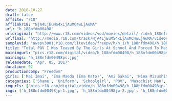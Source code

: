 ```yaml
---
date: 2018-10-27
draft: false
affsite: "r18"
afflinkr18: "NjA4LjEuMS4xLjAuMC4wLjAuMA"
url: "h_188nfdm00498"
urloriginal: "http://www.r18.com/videos/vod/movies/detail/-/id=h_188nfdm00498"
urlfinal: "http://media.r18.com/track/NjA4LjEuMS4xLjAuMC4wLjAuMA/videos/vod/movies/detail/-/id=h_188nfdm00498"
samplevid: "awspv3001.r18.com/litevideo/freepv/h/h_1/h_188nfdm498/h_188nfdm498_dmb_w.mp4"
title: "Total POV I Was Teased By The Girls At School And Forced To Masturbate"
mainimgurl: "pics.r18.com/digital/video/h_188nfdm00498/h_188nfdm00498ps.jpg"
mainimgs: "h_188nfdm00498ps.jpg"
releasedate: "Apr. 05, 2017"
duration: 92
productioncomp: "Freedom"
girls: ['Mai Imai', 'Ema Maeda (Ema Kato)', 'Ami Sakai', 'Nina Mizushima', 'Karen Sakisaka', 'Mariya Kurauchi']
categories: ['Shame', 'Uniform', 'Schoolgirl', 'POV', 'Masochist Man', 'Hi-Def']
imgurls: ['pics.r18.com/digital/video/h_188nfdm00498/h_188nfdm00498jp-1.jpg', 'pics.r18.com/digital/video/h_188nfdm00498/h_188nfdm00498jp-2.jpg', 'pics.r18.com/digital/video/h_188nfdm00498/h_188nfdm00498jp-3.jpg', 'pics.r18.com/digital/video/h_188nfdm00498/h_188nfdm00498jp-4.jpg', 'pics.r18.com/digital/video/h_188nfdm00498/h_188nfdm00498jp-5.jpg', 'pics.r18.com/digital/video/h_188nfdm00498/h_188nfdm00498jp-6.jpg', 'pics.r18.com/digital/video/h_188nfdm00498/h_188nfdm00498jp-7.jpg', 'pics.r18.com/digital/video/h_188nfdm00498/h_188nfdm00498jp-8.jpg', 'pics.r18.com/digital/video/h_188nfdm00498/h_188nfdm00498jp-9.jpg', 'pics.r18.com/digital/video/h_188nfdm00498/h_188nfdm00498jp-10.jpg', 'pics.r18.com/digital/video/h_188nfdm00498/h_188nfdm00498jp-11.jpg', 'pics.r18.com/digital/video/h_188nfdm00498/h_188nfdm00498jp-12.jpg', 'pics.r18.com/digital/video/h_188nfdm00498/h_188nfdm00498jp-13.jpg', 'pics.r18.com/digital/video/h_188nfdm00498/h_188nfdm00498jp-14.jpg', 'pics.r18.com/digital/video/h_188nfdm00498/h_188nfdm00498jp-15.jpg', 'pics.r18.com/digital/video/h_188nfdm00498/h_188nfdm00498jp-16.jpg', 'pics.r18.com/digital/video/h_188nfdm00498/h_188nfdm00498jp-17.jpg', 'pics.r18.com/digital/video/h_188nfdm00498/h_188nfdm00498jp-18.jpg', 'pics.r18.com/digital/video/h_188nfdm00498/h_188nfdm00498jp-19.jpg', 'pics.r18.com/digital/video/h_188nfdm00498/h_188nfdm00498jp-20.jpg']
imgs: ['h_188nfdm00498jp-1.jpg', 'h_188nfdm00498jp-2.jpg', 'h_188nfdm00498jp-3.jpg', 'h_188nfdm00498jp-4.jpg', 'h_188nfdm00498jp-5.jpg', 'h_188nfdm00498jp-6.jpg', 'h_188nfdm00498jp-7.jpg', 'h_188nfdm00498jp-8.jpg', 'h_188nfdm00498jp-9.jpg', 'h_188nfdm00498jp-10.jpg', 'h_188nfdm00498jp-11.jpg', 'h_188nfdm00498jp-12.jpg', 'h_188nfdm00498jp-13.jpg', 'h_188nfdm00498jp-14.jpg', 'h_188nfdm00498jp-15.jpg', 'h_188nfdm00498jp-16.jpg', 'h_188nfdm00498jp-17.jpg', 'h_188nfdm00498jp-18.jpg', 'h_188nfdm00498jp-19.jpg', 'h_188nfdm00498jp-20.jpg']
---
```

